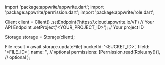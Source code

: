 import 'package:appwrite/appwrite.dart';
import 'package:appwrite/permission.dart';
import 'package:appwrite/role.dart';

Client client = Client()
    .setEndpoint('https://<REGION>.cloud.appwrite.io/v1') // Your API Endpoint
    .setProject('<YOUR_PROJECT_ID>'); // Your project ID

Storage storage = Storage(client);

File result = await storage.updateFile(
    bucketId: '<BUCKET_ID>',
    fileId: '<FILE_ID>',
    name: '<NAME>', // optional
    permissions: [Permission.read(Role.any())], // optional
);
